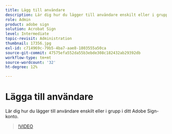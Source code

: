 ```yaml
---
title: Lägg till användare
description: Lär dig hur du lägger till användare enskilt eller i grupp i ditt Adobe Sign-konto
role: Admin
product: adobe sign
solution: Acrobat Sign
level: Intermediate
topic-revisit: Administration
thumbnail: 17356.jpg
exl-id: c714969c-79b5-4ba7-aae8-1803555a50ca
source-git-commit: 47575efa552da55b3ebde308c182432ab29392db
workflow-type: tm+mt
source-wordcount: '32'
ht-degree: 12%

---
```


# Lägga till användare

Lär dig hur du lägger till användare enskilt eller i grupp i ditt Adobe Sign-konto.

>[!VIDEO](https://video.tv.adobe.com/v/17356?hidetitle=true)
